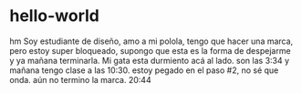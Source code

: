 # hello-world
hm
Soy estudiante de diseño, amo a mi polola, tengo que hacer una marca, pero estoy super bloqueado, supongo que esta es la forma de despejarme y ya mañana terminarla. Mi gata esta durmiento acá al lado. son las 3:34 y mañana tengo clase a las 10:30.
estoy pegado en el paso #2, no sé que onda.
aún no termino la marca. 20:44